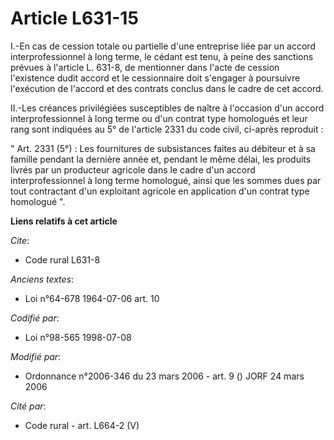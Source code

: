 # Article L631-15

I.-En cas de cession totale ou partielle d'une entreprise liée par un accord interprofessionnel à long terme, le cédant est
tenu, à peine des sanctions prévues à l'article L. 631-8, de mentionner dans l'acte de cession l'existence dudit accord et le
cessionnaire doit s'engager à poursuivre l'exécution de l'accord et des contrats conclus dans le cadre de cet accord. 

II.-Les créances privilégiées susceptibles de naître à l'occasion d'un accord interprofessionnel à long terme ou d'un contrat
type homologués et leur rang sont indiquées au 5° de l'article 2331 du code civil, ci-après reproduit : 

" Art. 2331 (5°) : Les fournitures de subsistances faites au débiteur et à sa famille pendant la dernière année et, pendant
le même délai, les produits livrés par un producteur agricole dans le cadre d'un accord interprofessionnel à long terme
homologué, ainsi que les sommes dues par tout contractant d'un exploitant agricole en application d'un contrat type homologué
".

**Liens relatifs à cet article**

_Cite_:

  - Code rural L631-8

_Anciens textes_:

  - Loi n°64-678 1964-07-06 art. 10

_Codifié par_:

  - Loi n°98-565 1998-07-08

_Modifié par_:

  - Ordonnance n°2006-346 du 23 mars 2006 - art. 9 () JORF 24 mars 2006

_Cité par_:

  - Code rural - art. L664-2 (V)
